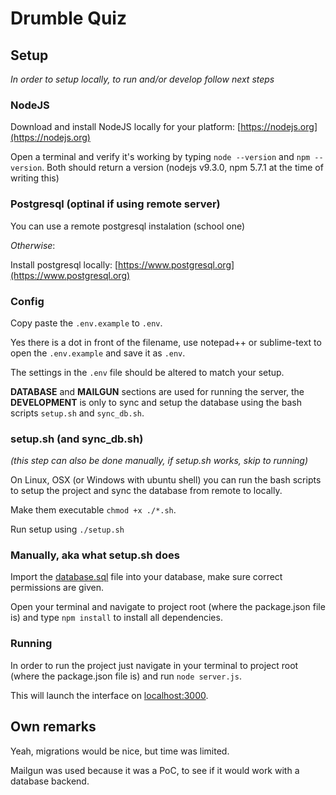 # Drumble Quiz

## Setup
*In order to setup locally, to run and/or develop follow next steps*

### NodeJS
Download and install NodeJS locally for your platform: [https://nodejs.org](https://nodejs.org)

Open a terminal and verify it's working by typing `node --version` and `npm --version`. Both should return a version (nodejs v9.3.0, npm 5.7.1 at the time of writing this)

### Postgresql (optinal if using remote server)
You can use a remote postgresql instalation (school one)

*Otherwise*:

Install postgresql locally: [https://www.postgresql.org](https://www.postgresql.org)

### Config
Copy paste the `.env.example` to `.env`. 

Yes there is a dot in front of the filename, use notepad++ or sublime-text to open the `.env.example` and save it as `.env`.

The settings in the `.env` file should be altered to match your setup.

**DATABASE** and **MAILGUN** sections are used for running the server, the **DEVELOPMENT** is only to sync and setup the database using the bash scripts `setup.sh` and `sync_db.sh`.

### setup.sh (and sync_db.sh)
*(this step can also be done manually, if setup.sh works, skip to running)*

On Linux, OSX (or Windows with ubuntu shell) you can run the bash scripts to setup the project and sync the database from remote to locally.

Make them executable `chmod +x ./*.sh`.

Run setup using `./setup.sh`

### Manually, aka what setup.sh does
Import the [database.sql](database.sql) file into your database, make sure correct permissions are given.

Open your terminal and navigate to project root (where the package.json file is) and type `npm install` to install all dependencies.

### Running
In order to run the project just navigate in your terminal to project root (where the package.json file is) and run `node server.js`.

This will launch the interface on [localhost:3000](http://localhost:3000).


## Own remarks
Yeah, migrations would be nice, but time was limited.

Mailgun was used because it was a PoC, to see if it would work with a database backend.